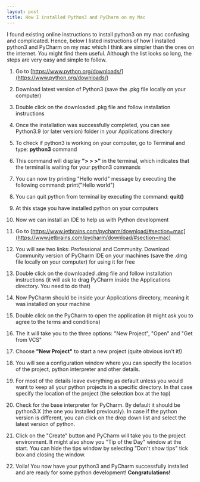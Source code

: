 ```yaml
---
layout: post
title: How I installed Python3 and PyCharm on my Mac
---
```


I found existing online instructions to install python3 on my mac confusing and complicated. Hence, below I listed instructions of how I installed python3 and PyCharm on my mac which I think are simpler than the ones on the internet. You might find them useful.
Although the list looks so long, the steps are very easy and simple to follow.

1. Go to [https://www.python.org/downloads/](https://www.python.org/downloads/)

2. Download latest version of Python3 (save the .pkg file locally on your computer)

3. Double click on the downloaded .pkg file and follow installation instructions

4. Once the installation was successfully completed, you can see Python3.9 (or later version) folder in your Applications directory

5. To check if python3 is working on your computer, go to Terminal and type: **python3** command

6. This command will display **"> > >"** in the terminal, which indicates that the terminal is waiting for your python3 commands

7. You can now try printing "Hello world" message by executing the following command:
	 print("Hello world")  

8. You can quit python from terminal by executing the command: 
	**quit()**

9. At this stage you have installed python on your computers

10. Now we can install an IDE to help us with Python development

11. Go to [https://www.jetbrains.com/pycharm/download/#section=mac](https://www.jetbrains.com/pycharm/download/#section=mac)

12. You will see two links: Professional and Community. Download Community version of PyCharm IDE on your machines (save the .dmg file locally on your computer) for using it for free

13. Double click on the downloaded .dmg file and follow installation instructions (it will ask to drag PyCharm inside the Applications directory. You need to do that)

14. Now PyCharm should be inside your Applications directory, meaning it was installed on your machine

15. Double click on the PyCharm to open the application (it might ask you to agree to the terms and conditions)

16. The it will take you to the three options: "New Project", "Open" and "Get from VCS"

17. Choose **"New Project"** to start a new project (quite obvious isn't it!)

18. You will see a configuration window where you can specify the location of the project, python interpreter and other details. 

19. For most of the details leave everything as default unless you would want to keep all your python projects in a specific directory. In that case specify the location of the project (the selection box at the top)

20. Check for the base interpreter for PyCharm. By default it should be python3.X (the one you installed previously). In case if the python version is different, you can click on the drop down list and select the latest version of python.

21. Click on the "Create" button and PyCharm will take you to the project environment. It might also show you "Tip of the Day" window at the start. You can hide the tips window by selecting "Don't show tips" tick box and closing the window.

22. Voila! You now have your python3 and PyCharm successfully installed and are ready for some python development!
**Congratulations!**
